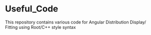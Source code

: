 # Useful_Code
This repository contains various code for Angular Distribution Display/ Fitting using Root/C++ style syntax
